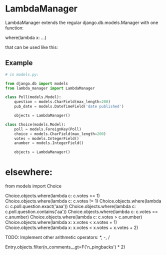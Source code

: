 # LambdaManager

LambdaManager extends the regular django.db.models.Manager with one function:


where(lambda x: ...)


that can be used like this:

## Example

```python
# in models.py:

from django.db import models
from lambda_manager import LambdaManager

class Poll(models.Model):
    question = models.CharField(max_length=200)
    pub_date = models.DateTimeField('date published')

    objects = LambdaManager()

class Choice(models.Model):
    poll = models.ForeignKey(Poll)
    choice = models.CharField(max_length=200)
    votes = models.IntegerField()
    anumber = models.IntegerField()

    objects = LambdaManager()

```


# elsewhere:

from models import Choice

Choice.objects.where(lambda c: c.votes >= 1)
Choice.objects.where(lambda c: c.votes != 1)
Choice.objects.where(lambda c: c.poll.question.exact('aaa'))
Choice.objects.where(lambda c: c.poll.question.contains('aa'))
Choice.objects.where(lambda c: c.votes == c.anumber)
Choice.objects.where(lambda c: c.votes > c.anumber)
Choice.objects.where(lambda x: x.votes < x.votes + 1)
Choice.objects.where(lambda x: x.votes < x.votes + x.votes + 2)





TODO: Implement other arithmetic operators: *, -, /

Entry.objects.filter(n_comments__gt=F('n_pingbacks') * 2)

